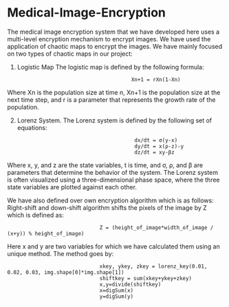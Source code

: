 # Medical-Image-Encryption
The medical image encryption system that we have developed here uses a multi-level encryption mechanism to encrypt images. We have used the application of chaotic maps to encrypt the images. 
We have mainly focused on two types of chaotic maps in our project: 

1. Logistic Map
The logistic map is defined by the following formula:
                                            
                                            Xn+1 = rXn(1-Xn)
Where Xn is the population size at time n, Xn+1 is the population size at the next time step, and r
is a parameter that represents the growth rate of the population.

2. Lorenz System.
The Lorenz system is defined by the following set of equations:
                                             
                                             dx/dt = σ(y-x)
                                             dy/dt = x(ρ-z)-y
                                             dz/dt = xy-βz
Where x, y, and z are the state variables, t is time, and σ, ρ, and β are parameters that determine
the behavior of the system. The Lorenz system is often visualized using a three-dimensional phase
space, where the three state variables are plotted against each other.

We have also defined over own encryption algorithm which is as follows:
Right-shift and down-shift algorithm shifts the pixels of the image by Z which is defined as:

                                  Z = (height_of_image*width_of_image / (x+y)) % height_of_image)
Here x and y are two variables for which we have calculated them using an unique method. The
method goes by:

                                  xkey, ykey, zkey = lorenz_key(0.01, 0.02, 0.03, img.shape[0]*img.shape[1])
                                  shiftkey = sum(xkey+ykey+zkey)
                                  x,y=divide(shiftkey)
                                  x=digSum(x)
                                  y=digSum(y)

